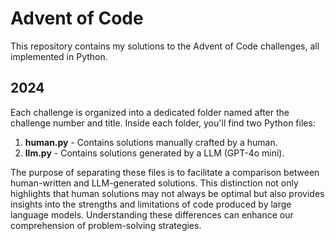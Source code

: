 # Advent of Code

This repository contains my solutions to the Advent of Code challenges, all implemented in Python.

## 2024
Each challenge is organized into a dedicated folder named after the challenge number and title. Inside each folder, you'll find two Python files:

1. **human.py** - Contains solutions manually crafted by a human.
2. **llm.py** - Contains solutions generated by a LLM (GPT-4o mini).

The purpose of separating these files is to facilitate a comparison between human-written and LLM-generated solutions. This distinction not only highlights that human solutions may not always be optimal but also provides insights into the strengths and limitations of code produced by large language models. Understanding these differences can enhance our comprehension of problem-solving strategies.